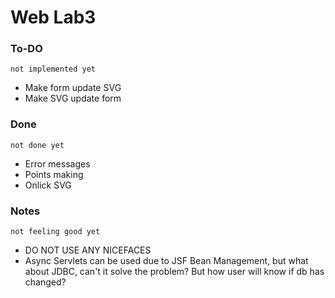 # Web Lab3
### To-DO 
```
not implemented yet
```
- Make form update SVG
- Make SVG update form

### Done
```
not done yet
```
- Error messages
- Points making
- Onlick SVG

### Notes
```
not feeling good yet
```
- DO NOT USE ANY NICEFACES
- Async Servlets can be used due to JSF Bean Management, but what about JDBC, can't it solve the problem? But how user will know if db has changed?
